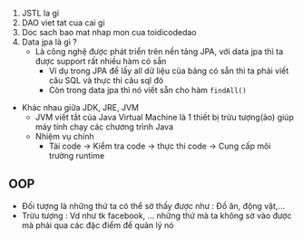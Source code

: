 1. JSTL la gi 
2. DAO viet tat cua cai gi 
3. Doc sach bao mat nhap mon cua toidicodedao
4. Data jpa là gì ?
    - Là công nghệ được phát triển trên nền tảng JPA, với data jpa thì ta được support rất nhiều hàm có sẵn 
        - Ví dụ trong JPA để lấy all dữ liệu của bảng có sẵn thì ta phải viết câu SQL và thực thi câu sql đó 
        - Còn trong data jpa thì nó viết sẵn cho hàm `findAll()`
- Khác nhau giữa JDK, JRE, JVM
    - JVM viết tắt của Java Virtual Machine là 1 thiết bị trừu tượng(ảo) giúp máy tính chạy các chương trình Java 
    - Nhiệm vụ chính 
        - Tải code -> Kiểm tra code -> thực thi code -> Cung cấp môi trường runtime 



## OOP
- Đối tượng là những thứ ta có thể sờ thấy được như : Đồ ăn, động vật,...
- Trừu tượng : Vd như tk facebook, ... những thứ mà ta không sờ vào được mà phải qua các đặc điểm để quản lý nó 